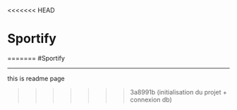 <<<<<<< HEAD
# Sportify
=======
#Sportify
***
 this is readme page
>>>>>>> 3a8991b (initialisation du projet + connexion db)
